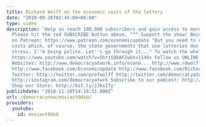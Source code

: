 ```yaml
---
title: Richard Wolff on the economic costs of the lottery
date: "2019-09-26T02:45:00+08:00"
type: video
description: 'Help us reach 100,000 subscribers and gain access to more studio time!
  Please hit the red SUBSCRIBE button above. ^^^ Support the show! Become an EU patron
  on Patreon: https://www.patreon.com/economicupdate "But you need to understand the
  costs which, of course, the state governments that use lotteries don''t want to
  stress. I''m being polite. Let''s go through it..." To watch the whole episode:
  https://www.youtube.com/watch?v=ShrjiDbAFZw&t=1146s Follow us ONLINE: Patreon: https://www.patreon.com/economicupdate
  Websites: http://www.democracyatwork.info/econo... http://www.rdwolff.com Facebook:
  http://www.facebook.com/EconomicUpdate http://www.facebook.com/RichardDWolff http://www.facebook.com/DemocracyatWrk
  Twitter: http://twitter.com/profwolff http://twitter.com/democracyatwrk Instagram:
  http://instagram.com/democracyatwrk Subscribe to our podcast: http://economicupdate.libsyn.com
  Shop our Store: http://bit.ly/2JkxIfy'
publishdate: "2018-11-28T14:18:51.000Z"
url: /democracynow/mosiavt0dxU/
providers:
  youtube:
    id: mosiavt0dxU
---
```

